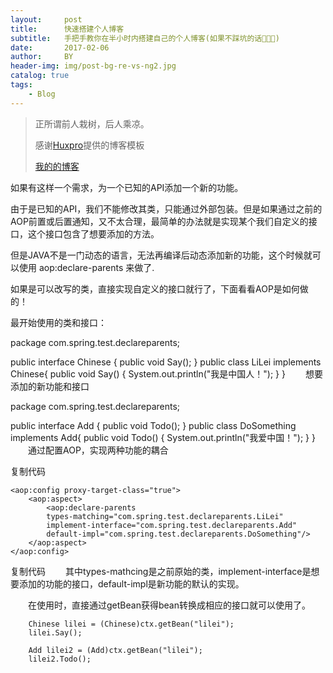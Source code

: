 ```yaml
---
layout:     post
title:      快速搭建个人博客
subtitle:   手把手教你在半小时内搭建自己的个人博客(如果不踩坑的话🙈🙊🙉)
date:       2017-02-06
author:     BY
header-img: img/post-bg-re-vs-ng2.jpg
catalog: true
tags:
    - Blog
---
```


> 正所谓前人栽树，后人乘凉。
> 
> 感谢[Huxpro](https://github.com/huxpro)提供的博客模板
> 
> [我的的博客](http://qiubaiying.top)


如果有这样一个需求，为一个已知的API添加一个新的功能。

由于是已知的API，我们不能修改其类，只能通过外部包装。但是如果通过之前的AOP前置或后置通知，又不太合理，最简单的办法就是实现某个我们自定义的接口，这个接口包含了想要添加的方法。

但是JAVA不是一门动态的语言，无法再编译后动态添加新的功能，这个时候就可以使用 aop:declare-parents 来做了.

如果是可以改写的类，直接实现自定义的接口就行了，下面看看AOP是如何做的！

最开始使用的类和接口：

package com.spring.test.declareparents;

public interface Chinese {
    public void Say();
}
public class LiLei implements Chinese{
    public void Say() {
        System.out.println("我是中国人！");
    }
}
　　想要添加的新功能和接口

package com.spring.test.declareparents;

public interface Add {
    public void Todo();
}
public class DoSomething implements Add{
    public void Todo() {
        System.out.println("我爱中国！");
    }
}
　　通过配置AOP，实现两种功能的耦合

复制代码
    <bean id="lilei" class="com.spring.test.declareparents.LiLei"/>
    <bean id="doSomething" class="com.spring.test.declareparents.DoSomething"/>
    
    <aop:config proxy-target-class="true">
        <aop:aspect>
            <aop:declare-parents 
            types-matching="com.spring.test.declareparents.LiLei"
            implement-interface="com.spring.test.declareparents.Add" 
            default-impl="com.spring.test.declareparents.DoSomething"/>
        </aop:aspect>
    </aop:config>
</beans>
复制代码
　　其中types-mathcing是之前原始的类，implement-interface是想要添加的功能的接口，default-impl是新功能的默认的实现。

　　在使用时，直接通过getBean获得bean转换成相应的接口就可以使用了。

        Chinese lilei = (Chinese)ctx.getBean("lilei");
        lilei.Say();
        
        Add lilei2 = (Add)ctx.getBean("lilei");
        lilei2.Todo();
 


